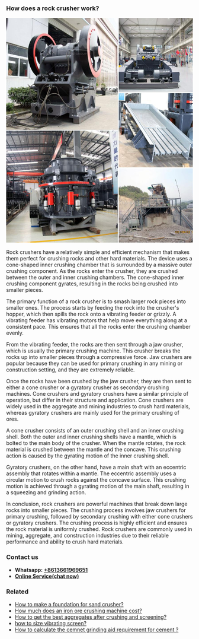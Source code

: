 <h3>How does a rock crusher work?</h3><img src='1701744972.jpg' alt=''><p>Rock crushers have a relatively simple and efficient mechanism that makes them perfect for crushing rocks and other hard materials. The device uses a cone-shaped inner crushing chamber that is surrounded by a massive outer crushing component. As the rocks enter the crusher, they are crushed between the outer and inner crushing chambers. The cone-shaped inner crushing component gyrates, resulting in the rocks being crushed into smaller pieces.</p><p>The primary function of a rock crusher is to smash larger rock pieces into smaller ones. The process starts by feeding the rock into the crusher's hopper, which then spills the rock onto a vibrating feeder or grizzly. A vibrating feeder has vibrating motors that help move everything along at a consistent pace. This ensures that all the rocks enter the crushing chamber evenly.</p><p>From the vibrating feeder, the rocks are then sent through a jaw crusher, which is usually the primary crushing machine. This crusher breaks the rocks up into smaller pieces through a compressive force. Jaw crushers are popular because they can be used for primary crushing in any mining or construction setting, and they are extremely reliable.</p><p>Once the rocks have been crushed by the jaw crusher, they are then sent to either a cone crusher or a gyratory crusher as secondary crushing machines. Cone crushers and gyratory crushers have a similar principle of operation, but differ in their structure and application. Cone crushers are widely used in the aggregate and mining industries to crush hard materials, whereas gyratory crushers are mainly used for the primary crushing of ores.</p><p>A cone crusher consists of an outer crushing shell and an inner crushing shell. Both the outer and inner crushing shells have a mantle, which is bolted to the main body of the crusher. When the mantle rotates, the rock material is crushed between the mantle and the concave. This crushing action is caused by the gyrating motion of the inner crushing shell.</p><p>Gyratory crushers, on the other hand, have a main shaft with an eccentric assembly that rotates within a mantle. The eccentric assembly uses a circular motion to crush rocks against the concave surface. This crushing motion is achieved through a gyrating motion of the main shaft, resulting in a squeezing and grinding action.</p><p>In conclusion, rock crushers are powerful machines that break down large rocks into smaller pieces. The crushing process involves jaw crushers for primary crushing, followed by secondary crushing with either cone crushers or gyratory crushers. The crushing process is highly efficient and ensures the rock material is uniformly crushed. Rock crushers are commonly used in mining, aggregate, and construction industries due to their reliable performance and ability to crush hard materials.</p><h3>Contact us</h3><ul><li><strong>Whatsapp:&nbsp;<a href="https://wa.me/8613661969651">+8613661969651</a></strong></li><li><a href="https://swt.shibang-china.com/?git&amp;zhl&amp;How does a rock crusher work"><strong>Online Service(chat now)</strong></a></li></ul><h3>Related</h3><ul><li><a href='How to make a foundation for sand crusher.md'>How to make a foundation for sand crusher?</a></li><li><a href='How much does an iron ore crushing machine cost.md'>How much does an iron ore crushing machine cost?</a></li><li><a href='How to get the best aggregates after crushing and screening.md'>How to get the best aggregates after crushing and screening?</a></li><li><a href='how to size vibrating screen.md'>how to size vibrating screen?</a></li><li><a href='How to calculate the cemnet grinding aid requirement for cement .md'>How to calculate the cemnet grinding aid requirement for cement ?</a></li></ul>